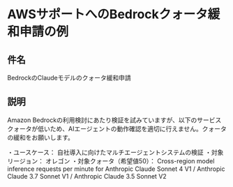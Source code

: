 # AWSサポートへのBedrockクォータ緩和申請の例

## 件名

BedrockのClaudeモデルのクォータ緩和申請

## 説明

Amazon Bedrockの利用検討にあたり検証を試みていますが、以下のサービスクォータが低いため、AIエージェントの動作確認を適切に行えません。クォータの緩和をお願いします。

・ユースケース： 自社導入に向けたマルチエージェントシステムの検証
・対象リージョン： オレゴン
・対象クォータ（希望値50）： Cross-region model inference requests per minute for Anthropic Claude Sonnet 4 V1 / Anthropic Claude 3.7 Sonnet V1 / Anthropic Claude 3.5 Sonnet V2